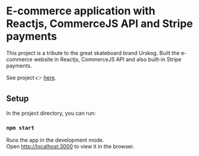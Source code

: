 # E-commerce application with Reactjs, CommerceJS API and Stripe payments

This project is a tribute to the great skateboard brand Urskog.
Built the e-commerce website in Reactjs, CommerceJS API and also built-in Stripe payments.

See project 👉  [here](https://react-ecommerce-rouge.vercel.app/).

## Setup

In the project directory, you can run:

### `npm start`

Runs the app in the development mode.\
Open [http://localhost:3000](http://localhost:3000) to view it in the browser.
